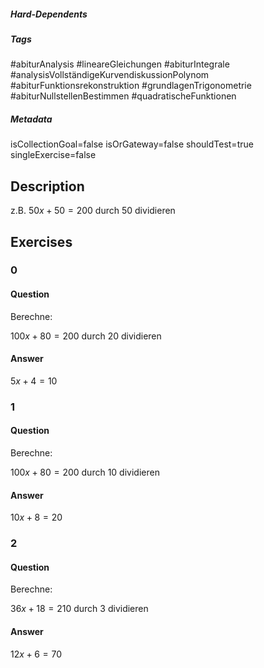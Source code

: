 ##### Hard-Dependents 

##### Tags 
#abiturAnalysis
#lineareGleichungen
#abiturIntegrale
#analysisVollständigeKurvendiskussionPolynom
#abiturFunktionsrekonstruktion
#grundlagenTrigonometrie
#abiturNullstellenBestimmen
#quadratischeFunktionen
##### Metadata 
isCollectionGoal=false
isOrGateway=false
shouldTest=true
singleExercise=false
## Description 
z.B. $50x+50=200$ durch  $50$ dividieren 
## Exercises 
### 0 
#### Question 
Berechne:

$100x+80=200$ durch $20$ dividieren
#### Answer 
$5x+4=10$
### 1 
#### Question 
Berechne:

$100x+80=200$ durch $10$ dividieren
#### Answer 
$10x+8=20$
### 2 
#### Question 
Berechne:

$36x+18=210$ durch $3$ dividieren
#### Answer 
$12x+6=70$ 
